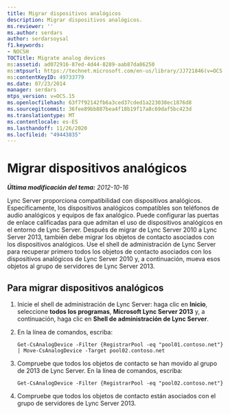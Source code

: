 ```yaml
---
title: Migrar dispositivos analógicos
description: Migrar dispositivos analógicos.
ms.reviewer: ''
ms.author: serdars
author: serdarsoysal
f1.keywords:
- NOCSH
TOCTitle: Migrate analog devices
ms:assetid: ad072916-87ed-4d44-8289-aab87da86250
ms:mtpsurl: https://technet.microsoft.com/en-us/library/JJ721846(v=OCS.15)
ms:contentKeyID: 49733779
ms.date: 07/23/2014
manager: serdars
mtps_version: v=OCS.15
ms.openlocfilehash: 63f7f92142fb6a3ced37cded1a223038ec1876d8
ms.sourcegitcommit: 36fee89bb887bea4f18b19f17a8c69daf5bc423d
ms.translationtype: MT
ms.contentlocale: es-ES
ms.lasthandoff: 11/26/2020
ms.locfileid: "49443835"
---
```

# <a name="migrate-analog-devices"></a>Migrar dispositivos analógicos

<div data-xmlns="http://www.w3.org/1999/xhtml">

<div class="topic" data-xmlns="http://www.w3.org/1999/xhtml" data-msxsl="urn:schemas-microsoft-com:xslt" data-cs="https://msdn.microsoft.com/">

<div data-asp="https://msdn2.microsoft.com/asp">



</div>

<div id="mainSection">

<div id="mainBody">

<span> </span>

_**Última modificación del tema:** 2012-10-16_

Lync Server proporciona compatibilidad con dispositivos analógicos. Específicamente, los dispositivos analógicos compatibles son teléfonos de audio analógicos y equipos de fax analógico. Puede configurar las puertas de enlace calificadas para que admitan el uso de dispositivos analógicos en el entorno de Lync Server. Después de migrar de Lync Server 2010 a Lync Server 2013, también debe migrar los objetos de contacto asociados con los dispositivos analógicos. Use el shell de administración de Lync Server para recuperar primero todos los objetos de contacto asociados con los dispositivos analógicos de Lync Server 2010 y, a continuación, mueva esos objetos al grupo de servidores de Lync Server 2013.

<div>

## <a name="to-migrate-analog-devices"></a>Para migrar dispositivos analógicos

1.  Inicie el shell de administración de Lync Server: haga clic en **Inicio**, seleccione **todos los programas**, **Microsoft Lync Server 2013** y, a continuación, haga clic en **Shell de administración de Lync Server**.

2.  En la línea de comandos, escriba:
    
        Get-CsAnalogDevice -Filter {RegistrarPool -eq "pool01.contoso.net"} | Move-CsAnalogDevice -Target pool02.contoso.net

3.  Compruebe que todos los objetos de contacto se han movido al grupo de 2013 de Lync Server. En la línea de comandos, escriba:
    
        Get-CsAnalogDevice -Filter {RegistrarPool -eq "pool02.contoso.net"}

4.  Compruebe que todos los objetos de contacto están asociados con el grupo de servidores de Lync Server 2013.

</div>

</div>

<span> </span>

</div>

</div>

</div>

